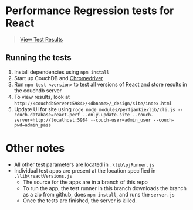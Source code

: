 # Performance Regression tests for React

> [View Test Results](https://axemclion.cloudant.com/react-perf/_design/site/index.html#/summary?pagename=DBMonster&browser=chrome)


## Running the tests

1. Install dependencies using `npm install`
2. Start up CouchDB and [Chromedriver](https://sites.google.com/a/chromium.org/chromedriver/downloads)
3. Run `npm test <version>` to test all versions of React and store results in the couchdb server
4. To view results, look at `http://<couchdbServer:5984>/<dbname>/_design/site/index.html`
5. Update UI for site using `node node_modules/perfjankie/lib/cli.js --couch-database=react-perf --only-update-site --couch-server=http://localhost:5984 --couch-user=admin_user --couch-pwd=admin_pass`

# Other notes

- All other test parameters are located in `.\lib\pjRunner.js`
- Individual test apps are present at the location specified in `.\lib\reactVersions.js`
    + The source for the apps are in a branch of this repo
    + To run the app, the test runner in this branch downloads the branch as a zip from github, does `npm install`, and runs the `server.js`
    + Once the tests are finished, the server is killed. 
